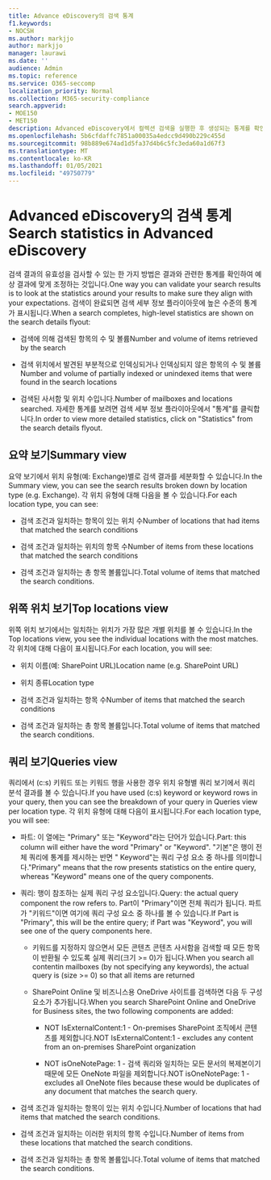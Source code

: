 ```yaml
---
title: Advance eDiscovery의 검색 통계
f1.keywords:
- NOCSH
ms.author: markjjo
author: markjjo
manager: laurawi
ms.date: ''
audience: Admin
ms.topic: reference
ms.service: O365-seccomp
localization_priority: Normal
ms.collection: M365-security-compliance
search.appverid:
- MOE150
- MET150
description: Advanced eDiscovery에서 컬렉션 검색을 실행한 후 생성되는 통계를 확인하여 검색 결과의 유효성을 검사합니다.
ms.openlocfilehash: 5b6cfdaffc7851a00035a4edcc9d490b229c455d
ms.sourcegitcommit: 98b889e674ad1d5fa37d4b6c5fc3eda60a1d67f3
ms.translationtype: MT
ms.contentlocale: ko-KR
ms.lasthandoff: 01/05/2021
ms.locfileid: "49750779"
---
```

# <a name="search-statistics-in-advanced-ediscovery"></a><span data-ttu-id="320b9-103">Advanced eDiscovery의 검색 통계</span><span class="sxs-lookup"><span data-stu-id="320b9-103">Search statistics in Advanced eDiscovery</span></span>

<span data-ttu-id="320b9-104">검색 결과의 유효성을 검사할 수 있는 한 가지 방법은 결과와 관련한 통계를 확인하여 예상 결과에 맞게 조정하는 것입니다.</span><span class="sxs-lookup"><span data-stu-id="320b9-104">One way you can validate your search results is to look at the statistics around your results to make sure they align with your expectations.</span></span> <span data-ttu-id="320b9-105">검색이 완료되면 검색 세부 정보 플라이아웃에 높은 수준의 통계가 표시됩니다.</span><span class="sxs-lookup"><span data-stu-id="320b9-105">When a search completes, high-level statistics are shown on the search details flyout:</span></span>

- <span data-ttu-id="320b9-106">검색에 의해 검색된 항목의 수 및 볼륨</span><span class="sxs-lookup"><span data-stu-id="320b9-106">Number and volume of items retrieved by the search</span></span>

- <span data-ttu-id="320b9-107">검색 위치에서 발견된 부분적으로 인덱싱되거나 인덱싱되지 않은 항목의 수 및 볼륨</span><span class="sxs-lookup"><span data-stu-id="320b9-107">Number and volume of partially indexed or unindexed items that were found in the search locations</span></span>

- <span data-ttu-id="320b9-108">검색된 사서함 및 위치 수입니다.</span><span class="sxs-lookup"><span data-stu-id="320b9-108">Number of mailboxes and locations searched.</span></span>
<span data-ttu-id="320b9-109">자세한 통계를 보려면 검색 세부 정보 플라이아웃에서 "통계"를 클릭합니다.</span><span class="sxs-lookup"><span data-stu-id="320b9-109">In order to view more detailed statistics, click on "Statistics" from the search details flyout.</span></span>

## <a name="summary-view"></a><span data-ttu-id="320b9-110">요약 보기</span><span class="sxs-lookup"><span data-stu-id="320b9-110">Summary view</span></span>

<span data-ttu-id="320b9-111">요약 보기에서 위치 유형(예: Exchange)별로 검색 결과를 세분화할 수 있습니다.</span><span class="sxs-lookup"><span data-stu-id="320b9-111">In the Summary view, you can see the search results broken down by location type (e.g. Exchange).</span></span> <span data-ttu-id="320b9-112">각 위치 유형에 대해 다음을 볼 수 있습니다.</span><span class="sxs-lookup"><span data-stu-id="320b9-112">For each location type, you can see:</span></span>

- <span data-ttu-id="320b9-113">검색 조건과 일치하는 항목이 있는 위치 수</span><span class="sxs-lookup"><span data-stu-id="320b9-113">Number of locations that had items that matched the search conditions</span></span>

- <span data-ttu-id="320b9-114">검색 조건과 일치하는 위치의 항목 수</span><span class="sxs-lookup"><span data-stu-id="320b9-114">Number of items from these locations that matched the search conditions</span></span>

- <span data-ttu-id="320b9-115">검색 조건과 일치하는 총 항목 볼륨입니다.</span><span class="sxs-lookup"><span data-stu-id="320b9-115">Total volume of items that matched the search conditions.</span></span>

## <a name="top-locations-view"></a><span data-ttu-id="320b9-116">위쪽 위치 보기</span><span class="sxs-lookup"><span data-stu-id="320b9-116">Top locations view</span></span>

<span data-ttu-id="320b9-117">위쪽 위치 보기에서는 일치하는 위치가 가장 많은 개별 위치를 볼 수 있습니다.</span><span class="sxs-lookup"><span data-stu-id="320b9-117">In the Top locations view, you see the individual locations with the most matches.</span></span> <span data-ttu-id="320b9-118">각 위치에 대해 다음이 표시됩니다.</span><span class="sxs-lookup"><span data-stu-id="320b9-118">For each location, you will see:</span></span>

- <span data-ttu-id="320b9-119">위치 이름(예: SharePoint URL)</span><span class="sxs-lookup"><span data-stu-id="320b9-119">Location name (e.g. SharePoint URL)</span></span>

- <span data-ttu-id="320b9-120">위치 종류</span><span class="sxs-lookup"><span data-stu-id="320b9-120">Location type</span></span>

- <span data-ttu-id="320b9-121">검색 조건과 일치하는 항목 수</span><span class="sxs-lookup"><span data-stu-id="320b9-121">Number of items that matched the search conditions</span></span>

- <span data-ttu-id="320b9-122">검색 조건과 일치하는 총 항목 볼륨입니다.</span><span class="sxs-lookup"><span data-stu-id="320b9-122">Total volume of items that matched the search conditions.</span></span>

## <a name="queries-view"></a><span data-ttu-id="320b9-123">쿼리 보기</span><span class="sxs-lookup"><span data-stu-id="320b9-123">Queries view</span></span>

<span data-ttu-id="320b9-124">쿼리에서 (c:s) 키워드 또는 키워드 행을 사용한 경우 위치 유형별 쿼리 보기에서 쿼리 분석 결과를 볼 수 있습니다.</span><span class="sxs-lookup"><span data-stu-id="320b9-124">If you have used (c:s) keyword or keyword rows in your query, then you can see the breakdown of your query in Queries view per location type.</span></span> <span data-ttu-id="320b9-125">각 위치 유형에 대해 다음이 표시됩니다.</span><span class="sxs-lookup"><span data-stu-id="320b9-125">For each location type, you will see:</span></span>

- <span data-ttu-id="320b9-126">파트: 이 열에는 "Primary" 또는 "Keyword"라는 단어가 있습니다.</span><span class="sxs-lookup"><span data-stu-id="320b9-126">Part: this column will either have the word "Primary" or "Keyword".</span></span> <span data-ttu-id="320b9-127">"기본"은 행이 전체 쿼리에 통계를 제시하는 반면 " Keyword"는 쿼리 구성 요소 중 하나를 의미합니다.</span><span class="sxs-lookup"><span data-stu-id="320b9-127">"Primary" means that the row presents statistics on the entire query, whereas "Keyword" means one of the query components.</span></span>

- <span data-ttu-id="320b9-128">쿼리: 행이 참조하는 실제 쿼리 구성 요소입니다.</span><span class="sxs-lookup"><span data-stu-id="320b9-128">Query: the actual query component the row refers to.</span></span> <span data-ttu-id="320b9-129">Part이 "Primary"이면 전체 쿼리가 됩니다. 파트가 "키워드"이면 여기에 쿼리 구성 요소 중 하나를 볼 수 있습니다.</span><span class="sxs-lookup"><span data-stu-id="320b9-129">If Part is "Primary", this will be the entire query; if Part was "Keyword", you will see one of the query components here.</span></span>
  
  - <span data-ttu-id="320b9-130">키워드를 지정하지 않으면서 모든 콘텐츠 콘텐츠 사서함을 검색할 때 모든 항목이 반환될 수 있도록 실제 쿼리(크기 >= 0)가 됩니다.</span><span class="sxs-lookup"><span data-stu-id="320b9-130">When you search all contentin mailboxes (by not specifying any keywords), the actual query is (size >= 0) so that all items are returned</span></span>
  
  - <span data-ttu-id="320b9-131">SharePoint Online 및 비즈니스용 OneDrive 사이트를 검색하면 다음 두 구성 요소가 추가됩니다.</span><span class="sxs-lookup"><span data-stu-id="320b9-131">When you search SharePoint Online and OneDrive for Business sites, the two following components are added:</span></span>
    
    - <span data-ttu-id="320b9-132">NOT IsExternalContent:1 - On-premises SharePoint 조직에서 콘텐츠를 제외합니다.</span><span class="sxs-lookup"><span data-stu-id="320b9-132">NOT IsExternalContent:1 - excludes any content from an on-premises SharePoint organization</span></span>
    
    - <span data-ttu-id="320b9-133">NOT isOneNotePage: 1 - 검색 쿼리와 일치하는 모든 문서의 복제본이기 때문에 모든 OneNote 파일을 제외합니다.</span><span class="sxs-lookup"><span data-stu-id="320b9-133">NOT isOneNotePage: 1 - excludes all OneNote files because these would be duplicates of any document that matches the search query.</span></span>

- <span data-ttu-id="320b9-134">검색 조건과 일치하는 항목이 있는 위치 수입니다.</span><span class="sxs-lookup"><span data-stu-id="320b9-134">Number of locations that had items that matched the search conditions.</span></span>

- <span data-ttu-id="320b9-135">검색 조건과 일치하는 이러한 위치의 항목 수입니다.</span><span class="sxs-lookup"><span data-stu-id="320b9-135">Number of items from these locations that matched the search conditions.</span></span>

- <span data-ttu-id="320b9-136">검색 조건과 일치하는 총 항목 볼륨입니다.</span><span class="sxs-lookup"><span data-stu-id="320b9-136">Total volume of items that matched the search conditions.</span></span>
